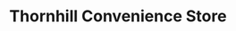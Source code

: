 ---
title: "Thornhill Convenience Store"
url: /falkirk/thornhill-convenience-store/
shop: convenience
---